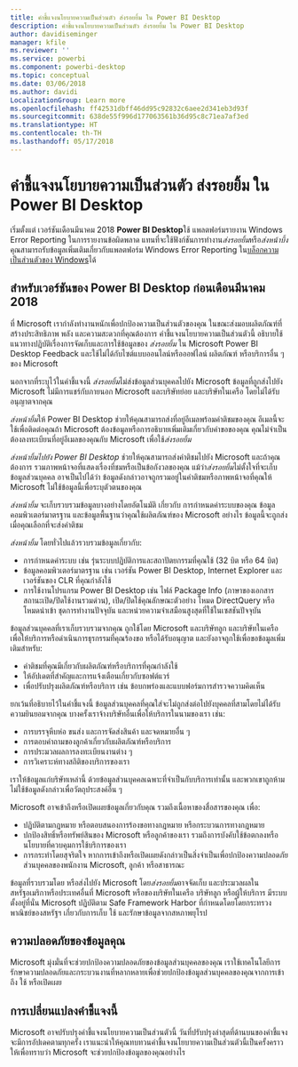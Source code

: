 ```yaml
---
title: คำชี้แจงนโยบายความเป็นส่วนตัว ส่งรอยยิ้ม ใน Power BI Desktop
description: คำชี้แจงนโยบายความเป็นส่วนตัว ส่งรอยยิ้ม ใน Power BI Desktop
author: davidiseminger
manager: kfile
ms.reviewer: ''
ms.service: powerbi
ms.component: powerbi-desktop
ms.topic: conceptual
ms.date: 03/06/2018
ms.author: davidi
LocalizationGroup: Learn more
ms.openlocfilehash: ff42531dbff46dd95c92832c6aee2d341eb3d93f
ms.sourcegitcommit: 638de55f996d177063561b36d95c8c71ea7af3ed
ms.translationtype: HT
ms.contentlocale: th-TH
ms.lasthandoff: 05/17/2018
---
```

# <a name="power-bi-desktop-send-a-smile-privacy-statement"></a>คำชี้แจงนโยบายความเป็นส่วนตัว ส่งรอยยิ้ม ใน Power BI Desktop

เริ่มตั้งแต่ เวอร์ชันเดือนมีนาคม 2018 **Power BI Desktop**ใช้ แพลตฟอร์มรายงาน Windows Error Reporting ในการรายงานข้อผิดพลาด แทนที่จะใช้ฟังก์ชันการทำงาน*ส่งรอยยิ้ม*หรือ*ส่งหน้าบึ้ง* คุณสามารถรับข้อมูลเพิ่มเติมเกี่ยวกับแพลตฟอร์ม Windows Error Reporting ใน[บล็อกความเป็นส่วนตัวของ Windows](https://blogs.windows.com/windowsexperience/2018/01/24/microsoft-introduces-new-privacy-tools-ahead-of-data-privacy-day/)ได้ 

## <a name="for-versions-of-power-bi-desktop-prior-to-march-2018"></a>สำหรับเวอร์ชันของ Power BI Desktop ก่อนเดือนมีนาคม 2018

ที่ Microsoft เรากำลังทำงานหนักเพื่อปกป้องความเป็นส่วนตัวของคุณ ในขณะส่งมอบผลิตภัณฑ์ที่สร้างประสิทธิภาพ พลัง และความสะดวกที่คุณต้องการ คำชี้แจงนโยบายความเป็นส่วนตัวนี้ อธิบายใช้แนวทางปฏิบัติเรื่องการจัดเก็บและการใช้ข้อมูลของ *ส่งรอยยิ้ม* ใน Microsoft Power BI Desktop Feedback และใช้ไม่ได้กับไซต์แบบออนไลน์หรือออฟไลน์ ผลิตภัณฑ์ หรือบริการอื่น ๆ ของ Microsoft

นอกจากที่ระบุไว้ในคำชี้แจงนี้ *ส่งรอยยิ้ม*ไม่ส่งข้อมูลส่วนบุคคลไปยัง Microsoft ข้อมูลที่ถูกส่งไปยัง Microsoft ไม่มีการแชร์กับภายนอก Microsoft และบริษัทย่อย และบริษัทในเครือ โดยไม่ได้รับอนุญาตจากคุณ

*ส่งหน้ายิ้ม*ให้ Power BI Desktop ช่วยให้คุณสามารถส่งที่อยู่อีเมลพร้อมคำติชมของคุณ อีเมลนี้จะใช้เพื่อติดต่อคุณถ้า Microsoft ต้องข้อมูลหรือการอธิบายเพิ่มเติมเกี่ยวกับคำขอของคุณ คุณไม่จำเป็นต้องลงทะเบียนที่อยู่อีเมลของคุณกับ Microsoft เพื่อใช้*ส่งรอยยิ้ม*

*ส่งหน้ายิ้มไปยัง Power BI Desktop* ช่วยให้คุณสามารถส่งคำติชมไปยัง Microsoft และถ้าคุณต้องการ รวมภาพหน้าจอที่แสดงเรื่องที่ชมหรือเป็นข้อกังวลของคุณ แม้ว่า*ส่งรอยยิ้ม*ไม่ตั้งใจที่จะเก็บข้อมูลส่วนบุคคล อาจเป็นไปได้ว่า ข้อมูลดังกล่าวอาจถูกรวมอยู่ในคำติชมหรือภาพหน้าจอที่คุณให้ Microsoft ไม่ใช้ข้อมูลนี้เพื่อระบุตัวตนของคุณ

*ส่งหน้ายิ้ม* จะเก็บรวบรวมข้อมูลบางอย่างโดยอัตโนมัติ เกี่ยวกับ การกำหนดค่าระบบของคุณ ข้อมูลคอมพิวเตอร์มาตรฐาน และข้อมูลพื้นฐานว่าคุณใช้ผลิตภัณฑ์ของ Microsoft อย่างไร ข้อมูลนี้จะถูกส่งเมื่อคุณเลือกที่จะส่งคำติชม

*ส่งหน้ายิ้ม* โดยทั่วไปแล้วรวบรวมข้อมูลเกี่ยวกับ:

* การกำหนดค่าระบบ เช่น รุ่นระบบปฏิบัติการและสถาปัตยกรรมที่คุณใช้ (32 บิต หรือ 64 บิต)
* ข้อมูลคอมพิวเตอร์มาตรฐาน เช่น เวอร์ชัน Power BI Desktop, Internet Explorer และเวอร์ชันของ CLR ที่คุณกำลังใช้
* การใช้งานโปรแกรม Power BI Desktop เช่น ไฟล์ Package Info (ภาษาของเอกสาร สถานะเปิด/ปิดใช้งานรวมด่วน), เปิด/ปิดใช้คุณลักษณะตัวอย่าง โหมด DirectQuery หรือ โหมดนำเข้า ชุดการทำงานปัจจุบัน และหน่วยความจำเสมือนสูงสุดที่ใช้ในเซสชันปัจจุบัน

ข้อมูลส่วนบุคคลที่เราเก็บรวบรวมจากคุณ ถูกใช้โดย Microsoft และบริษัทลูก และบริษัทในเครือ เพื่อให้บริการหรือดำเนินการธุรกรรมที่คุณร้องขอ หรือได้รับอนุญาต และยังอาจถูกใช้เพื่อขอข้อมูลเพิ่มเติมสำหรับ:

* คำติชมที่คุณมีเกี่ยวกับผลิตภัณฑ์หรือบริการที่คุณกำลังใช้
* ให้อัปเดตที่สำคัญและการแจ้งเตือนเกี่ยวกับซอฟต์แวร์
* เพื่อปรับปรุงผลิตภัณฑ์หรือบริการ เช่น ข้อบกพร่องและแบบฟอร์มการสำรวจความคิดเห็น

ยกเว้นที่อธิบายไว้ในคำชี้แจงนี้ ข้อมูลส่วนบุคคลที่คุณใส่จะไม่ถูกส่งต่อไปยังบุคคลที่สามโดยไม่ได้รับความยินยอมจากคุณ บางครั้งเราจ้างบริษัทอื่นเพื่อให้บริการในนามของเรา เช่น:

* การบรรจุหีบห่อ ขนส่ง และการจัดส่งสินค้า และจดหมายอื่น ๆ
* การตอบคำถามของลูกค้าเกี่ยวกับผลิตภัณฑ์หรือบริการ
* การประมวลผลการลงทะเบียนงานต่าง ๆ
* การวิเคราะห์ทางสถิติของบริการของเรา

เราให้ข้อมูลแก่บริษัทเหล่านี้ ด้วยข้อมูลส่วนบุคคลเฉพาะที่จำเป็นกับบริการเท่านั้น และพวกเขาถูกห้ามไม่ใช้ข้อมูลดังกล่าวเพื่อวัตถุประสงค์อื่น ๆ

Microsoft อาจเข้าถึงหรือเปิดเผยข้อมูลเกี่ยวกับคุณ รวมถึงเนื้อหาของสื่อสารของคุณ เพื่อ:

* ปฏิบัติตามกฎหมาย หรือตอบสนองการร้องขอทางกฎหมาย หรือกระบวนการทางกฎหมาย
* ปกป้องสิทธิ์หรือทรัพย์สินของ Microsoft หรือลูกค้าของเรา รวมถึงการบังคับใช้ข้อตกลงหรือนโยบายที่ควบคุมการใช้บริการของเรา
* การกระทำโดยสุจริตใจ หากการเข้าถึงหรือเปิดเผยดังกล่าวเป็นสิ่งจำเป็นเพื่อปกป้องความปลอดภัยส่วนบุคคลของพนักงาน Microsoft, ลูกค้า หรือสาธารณะ

ข้อมูลที่รวบรวมโดย หรือส่งไปยัง Microsoft โดย*ส่งรอยยิ้ม*อาจจัดเก็บ และประมวลผลในสหรัฐอเมริกาหรือประเทศอื่นที่ Microsoft หรือของบริษัทในเครือ บริษัทลูก หรือผู้ให้บริการ มีระบบตั้งอยู่ที่นั่น Microsoft ปฏิบัติตาม Safe Framework Harbor ที่กำหนดโดยโดยกระทรวงพาณิชย์ของสหรัฐฯ เกี่ยวกับการเก็บ ใช้ และรักษาข้อมูลจากสหภาพยุโรป

## <a name="security-of-your-information"></a>ความปลอดภัยของข้อมูลคุณ
Microsoft มุ่งมั่นที่จะช่วยปกป้องความปลอดภัยของข้อมูลส่วนบุคคลของคุณ เราใช้เทคโนโลยีการรักษาความปลอดภัยและกระบวนงานที่หลากหลายเพื่อช่วยปกป้องข้อมูลส่วนบุคคลของคุณจากการเข้าถึง ใช้ หรือเปิดเผย

## <a name="changes-to-this-privacy-statement"></a>การเปลี่ยนแปลงคำชี้แจงนี้
Microsoft อาจปรับปรุงคำชี้แจงนโยบายความเป็นส่วนตัวนี้ วันที่ปรับปรุงล่าสุดที่ด้านบนของคำชี้แจง จะมีการอัปเดคตามทุกครั้ง เราแนะนำให้คุณทบทวนคำชี้แจงนโยบายความเป็นส่วนตัวนี้เป็นครั้งคราว ให้เพื่อทราบว่า Microsoft จะช่วยปกป้องข้อมูลของคุณอย่างไร

